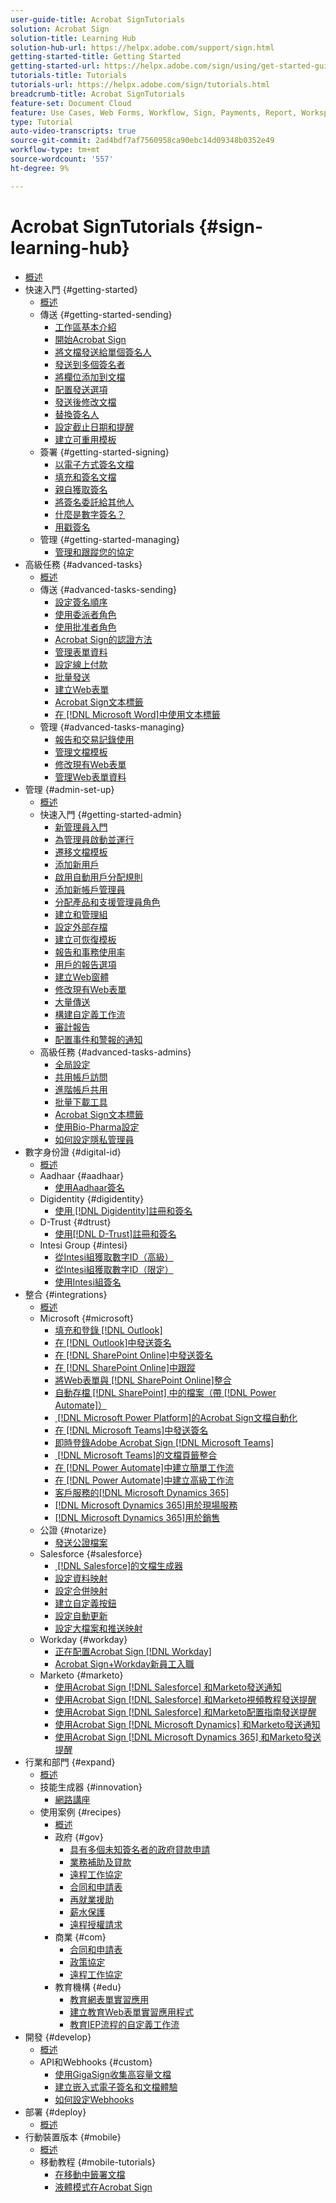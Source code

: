 ```yaml
---
user-guide-title: Acrobat SignTutorials
solution: Acrobat Sign
solution-title: Learning Hub
solution-hub-url: https://helpx.adobe.com/support/sign.html
getting-started-title: Getting Started
getting-started-url: https://helpx.adobe.com/sign/using/get-started-guide.html
tutorials-title: Tutorials
tutorials-url: https://helpx.adobe.com/sign/tutorials.html
breadcrumb-title: Acrobat SignTutorials
feature-set: Document Cloud
feature: Use Cases, Web Forms, Workflow, Sign, Payments, Report, Workspace, Deadline, Administration, Digital ID, Form, Integrations, Mobile, Skill Builder
type: Tutorial
auto-video-transcripts: true
source-git-commit: 2ad4bdf7af7560958ca90ebc14d09348b0352e49
workflow-type: tm+mt
source-wordcount: '557'
ht-degree: 9%

---
```



# Acrobat SignTutorials {#sign-learning-hub}

+ [概述](overview.md)
+ 快速入門 {#getting-started}
   + [概述](sign-beginner-tutorials/beginner-users-overview.md)
   + 傳送 {#getting-started-sending}
      + [工作區基本介紹](sign-beginner-tutorials/quick-tour.md)
      + [開始Acrobat Sign](sign-beginner-tutorials/new-sender.md)
      + [將文檔發送給單個簽名人](sign-beginner-tutorials/send-to-single-recipient.md)
      + [發送到多個簽名者](sign-beginner-tutorials/send-to-multiple-recipients.md)
      + [將欄位添加到文檔](sign-beginner-tutorials/adding-fields.md)
      + [配置發送選項](sign-beginner-tutorials/sending-options.md)
      + [發送後修改文檔](sign-beginner-tutorials/modify-in-flight.md)
      + [替換簽名人](sign-beginner-tutorials/replace-signer.md)
      + [設定截止日期和提醒](sign-beginner-tutorials/set-deadlines-reminders.md)
      + [建立可重用模板](https://experienceleague.adobe.com/docs/document-cloud-learn/sign-learning-hub/admin-set-up/getting-started-admin/create-a-template.html)
   + 簽署 {#getting-started-signing}
      + [以電子方式簽名文檔](sign-beginner-tutorials/electronically-sign-a-document.md)
      + [填充和簽名文檔](sign-beginner-tutorials/fill-and-sign.md)
      + [親自獲取簽名](sign-beginner-tutorials/sign-in-person.md)
      + [將簽名委託給其他人](sign-beginner-tutorials/delegate-signing.md)
      + [什麼是數字簽名？](sign-beginner-tutorials/sign-with-a-digital-signature.md)
      + [用戳簽名](sign-beginner-tutorials/sign-with-a-stamp.md)
   + 管理 {#getting-started-managing}
      + [管理和跟蹤您的協定](sign-beginner-tutorials/manage-and-track.md)
+ 高級任務 {#advanced-tasks}
   + [概述](sign-advanced-users/advanced-users-overview.md)
   + 傳送 {#advanced-tasks-sending}
      + [設定簽名順序](sign-advanced-users/setting-up-routing.md)
      + [使用委派者角色](sign-advanced-users/delegate-signature.md)
      + [使用批准者角色](sign-advanced-users/add-an-approver.md)
      + [Acrobat Sign的認證方法](sign-advanced-users/authentication-methods.md)
      + [管理表單資料](sign-advanced-users/manage-form-data.md)
      + [設定線上付款](sign-advanced-users/set-up-online-payments.md)
      + [批量發送](https://experienceleague.adobe.com/docs/document-cloud-learn/sign-learning-hub/admin-set-up/getting-started-admin/megasign.html)
      + [建立Web表單](https://experienceleague.adobe.com/docs/document-cloud-learn/sign-learning-hub/admin-set-up/getting-started-admin/webform.html)
      + [Acrobat Sign文本標籤](https://experienceleague.adobe.com/docs/document-cloud-learn/sign-learning-hub/admin-set-up/advanced-tasks-admins/adobe-sign-text-tagging.html)
      + [在 [!DNL Microsoft Word]中使用文本標籤](sign-advanced-users/text-tagging-word.md)
   + 管理 {#advanced-tasks-managing}
      + [報告和交易記錄使用](sign-advanced-users/creating-a-report.md)
      + [管理文檔模板](sign-advanced-users/edit-a-template.md)
      + [修改現有Web表單](sign-advanced-users/modify-webform.md)
      + [管理Web表單資料](sign-advanced-users/manage-webform-data.md)
+ 管理 {#admin-set-up}
   + [概述](admin/intro-admin-overview.md)
   + 快速入門 {#getting-started-admin}
      + [新管理員入門](admin/get-started-admin.md)
      + [為管理員啟動並運行](admin/up-and-running-admin.md)
      + [遷移文檔模板](admin/docusign-templates.md)
      + [添加新用戶](admin/add-users-to-your-account.md)
      + [啟用自動用戶分配規則](admin/automatic-assignment-rules.md)
      + [添加新帳戶管理員](admin/add-admin.md)
      + [分配產品和支援管理員角色](admin/promote-admin.md)
      + [建立和管理組](admin/create-and-manage-groups.md)
      + [設定外部存檔](admin/set-up-your-external-archive.md)
      + [建立可恢復模板](sign-advanced-users/create-a-template.md)
      + [報告和事務使用率](https://experienceleague.adobe.com/en/docs/document-cloud-learn/sign-learning-hub/advanced-tasks/advanced-tasks-managing/creating-a-report)
      + [用戶的報告選項](admin/report-options.md)
      + [建立Web窗體](sign-advanced-users/webform.md)
      + [修改現有Web表單](https://experienceleague.adobe.com/docs/document-cloud-learn/sign-learning-hub/advanced-tasks/advanced-tasks-managing/modify-webform.html)
      + [大量傳送](sign-advanced-users/megasign.md)
      + [構建自定義工作流](admin/building-a-custom-workflow.md)
      + [審計報告](admin/audit-reports.md)
      + [配置事件和警報的通知](admin/set-up-shared-events-and-alert.md)
   + 高級任務 {#advanced-tasks-admins}
      + [全局設定](admin/learn-about-global-settings.md)
      + [共用帳戶訪問](admin/share-account-access.md)
      + [進階帳戶共用](admin/advanced-account-sharing.md)
      + [批量下載工具](admin/bulk-download-tool.md)
      + [Acrobat Sign文本標籤](sign-advanced-users/adobe-sign-text-tagging.md)
      + [使用Bio-Pharma設定](admin/use-bio-pharma-settings.md)
      + [如何設定隱私管理員](admin/privacy.md)
+ 數字身份證 {#digital-id}
   + [概述](digitalid/digitalid-overview.md)
   + Aadhaar {#aadhaar}
      + [使用Aadhaar簽名](digitalid/aadhaar-sign.md)
   + Digidentity {#digidentity}
      + [使用 [!DNL Digidentity]註冊和簽名](digitalid/digidentity-sign.md)
   + D-Trust {#dtrust}
      + [使用[!DNL D-Trust]註冊和簽名](digitalid/d-trust.md)
   + Intesi Group {#intesi}
      + [從Intesi組獲取數字ID（高級）](digitalid/intesi-advanced.md)
      + [從Intesi組獲取數字ID（限定）](digitalid/intesi-qualified.md)
      + [使用Intesi組簽名](digitalid/intesi-sign.md)
+ 整合 {#integrations}
   + [概述](integrations/integrations-overview.md)
   + Microsoft {#microsoft}
      + [填充和登錄 [!DNL Outlook]](integrations/fill-and-sign-doc-microsoft-outlook.md)
      + [在 [!DNL Outlook]中發送簽名](integrations/send-for-signature-with-outlook.md)
      + [在 [!DNL SharePoint Online]中發送簽名](integrations/send-for-signature-with-sharepoint-online.md)
      + [在 [!DNL SharePoint Online]中跟蹤](integrations/track-an-agreement-with-sharepoint-online.md)
      + [將Web表單與 [!DNL SharePoint Online]整合](integrations/integrate-web-form-sharepoint-online.md)
      + [自動存檔 [!DNL SharePoint] 中的檔案（帶 [!DNL Power Automate]）](integrations/auto-archive-sharepoint-power-automate.md)
      + [&#x200B; [!DNL Microsoft Power Platform]的Acrobat Sign文檔自動化](integrations/documentautomation.md)
      + [在 [!DNL Microsoft Teams]中發送簽名](integrations/adobe-sign-teams-mortgage.md)
      + [即時登錄Adobe Acrobat Sign [!DNL Microsoft Teams]](integrations/live-sign-microsoft-teams.md)
      + [&#x200B; [!DNL Microsoft Teams]的文檔頁籤整合](integrations/acrobat-sign-teams-documents-tab.md)
      + [在 [!DNL Power Automate]中建立簡單工作流](integrations/simple-workflow-power-automate.md)
      + [在 [!DNL Power Automate]中建立高級工作流](integrations/advanced-workflow-power-automate.md)
      + [客戶服務的[!DNL Microsoft Dynamics 365]](integrations/dynamics-customer-service.md)
      + [[!DNL Microsoft Dynamics 365]用於現場服務](integrations/dynamics-field-service.md)
      + [[!DNL Microsoft Dynamics 365]用於銷售](integrations/dynamics-sales.md)
   + 公證 {#notarize}
      + [發送公證檔案](integrations/send-document-notarize.md)
   + Salesforce {#salesforce}
      + [&#x200B; [!DNL Salesforce]的文檔生成器](integrations/create-an-agreement-template.md)
      + [設定資料映射](integrations/set-up-data-mapping.md)
      + [設定合併映射](integrations/set-up-merging-map.md)
      + [建立自定義按鈕](integrations/create-a-custom-button.md)
      + [設定自動更新](integrations/salesforce-automatic-updates.md)
      + [設定大檔案和推送映射](integrations/salesforce-large-files.md)
   + Workday {#workday}
      + [正在配置Acrobat Sign [!DNL Workday]](integrations/workday.md)
      + [Acrobat Sign+Workday新員工入職](integrations/acrobat-sign-workday-onboarding.md)
   + Marketo {#marketo}
      + [使用Acrobat Sign [!DNL Salesforce] 和Marketo發送通知](integrations/marketo-salesforce-sms.md)
      + [使用Acrobat Sign [!DNL Salesforce] 和Marketo視頻教程發送提醒](integrations/marketo-salesforce-reminder-video.md)
      + [使用Acrobat Sign [!DNL Salesforce] 和Marketo配置指南發送提醒](integrations/marketo-salesforce-reminder.md)
      + [使用Acrobat Sign [!DNL Microsoft Dynamics] 和Marketo發送通知](integrations/marketo-dynamics-sms.md)
      + [使用Acrobat Sign [!DNL Microsoft Dynamics 365] 和Marketo發送提醒](integrations/marketo-dynamics-reminder.md)
+ 行業和部門 {#expand}
   + [概述](sign-usecase/expand-inspire-overview.md)
   + 技能生成器 {#innovation}
      + [網路講座](sign-usecase/innovation-series.md)
   + 使用案例 {#recipes}
      + [概述](sign-usecase/recipes.md)
      + 政府 {#gov}
         + [具有多個未知簽名者的政府貸款申請](sign-usecase/webform-multiple-signers.md)
         + [業務補助及貸款](sign-usecase/usecasegovgrants.md)
         + [遠程工作協定](sign-usecase/usecasegovtelework.md)
         + [合同和申請表](sign-usecase/usecasegovcontracts.md)
         + [再就業援助](sign-usecase/usecasegovreemployment.md)
         + [薪水保護](sign-usecase/usecasegovpaycheck.md)
         + [遠程授權請求](sign-usecase/usecasegovremote.md)
      + 商業 {#com}
         + [合同和申請表](sign-usecase/usecasecomcontracts.md)
         + [政策協定](sign-usecase/usecasecompolicy.md)
         + [遠程工作協定](sign-usecase/usecasecomtelework.md)
      + 教育機構 {#edu}
         + [教育網表單實習應用](sign-usecase/usecase-edu-intern.md)
         + [建立教育Web表單實習應用程式](sign-usecase/usecase-edu-intern-create.md)
         + [教育IEP流程的自定義工作流](sign-usecase/usecase-edu-iep.md)
+ 開發 {#develop}
   + [概述](develop/develop-overview.md)
   + API和Webhooks {#custom}
      + [使用GigaSign收集高容量文檔](develop/gigasign.md)
      + [建立嵌入式電子簽名和文檔體驗](develop/embeddedesignature.md)
      + [如何設定Webhooks](develop/webhooks.md)
+ 部署 {#deploy}
   + [概述](deploy-overview.md)
+ 行動裝置版本 {#mobile}
   + [概述](mobile/mobile-overview.md)
   + 移動教程 {#mobile-tutorials}
      + [在移動中籤署文檔](mobile/sign-mobile.md)
      + [液體模式在Acrobat Sign](mobile/liquidmode.md)
